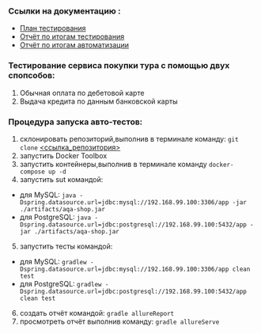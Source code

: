 ### Ссылки на документацию :
* [План тестирования](https://github.com/KlokovAleksey/Diplom/blob/main/documents/Plan.md)
* [Отчёт по итогам тестирования](https://github.com/KlokovAleksey/Diplom/blob/main/documents/Report.md)
* [Отчёт по итогам автоматизации](https://github.com/KlokovAleksey/Diplom/blob/main/documents/Summary.md)

### Тестирование сервиса покупки тура с помощью двух спопсобов:
1.  Обычная оплата по дебетовой карте
2.  Выдача кредита по данным банковской карты

### Процедура запуска авто-тестов:
1. склонировать репозиторий,выполнив в терминале команду: ```git clone``` [<ссылка_репозитория>](https://github.com/KlokovAleksey/Diplom.git)
2. запустить Docker Toolbox
3. запустить контейнеры,выполнив в терминале команду ```docker-compose up -d```
4. запустить sut командой:
*  для MySQL: ```java -Dspring.datasource.url=jdbc:mysql://192.168.99.100:3306/app -jar ./artifacts/aqa-shop.jar```
*  для PostgreSQL: ```java -Dspring.datasource.url=jdbc:postgresql://192.168.99.100:5432/app -jar ./artifacts/aqa-shop.jar```
5. запустить тесты командой:
* для MySQL: ```gradlew -Dspring.datasource.url=jdbc:mysql://192.168.99.100:3306/app clean test```
* для PostgreSQL: ```gradlew -Dspring.datasource.url=jdbc:postgresql://192.168.99.100:5432/app clean test```
6. создать отчёт командой: ```gradle allureReport```
7. просмотреть отчёт выполнив команду: ```gradle allureServe```
